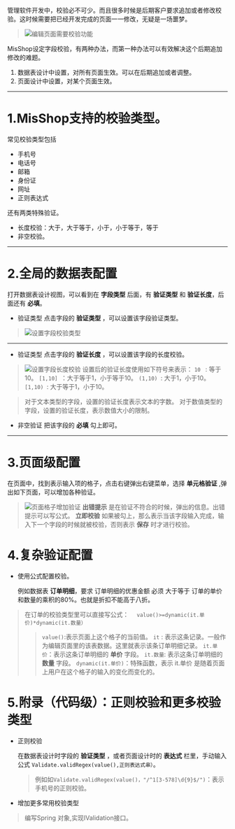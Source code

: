 管理软件开发中，校验必不可少。而且很多时候是后期客户要求追加或者修改校验。这时候需要把已经开发完成的页面一一修改，无疑是一场噩梦。
>![编辑页面需要校验功能](https://upload-images.jianshu.io/upload_images/12920178-2e3a7c8c58bf540b.png?imageMogr2/auto-orient/strip%7CimageView2/2/w/1240)


MisShop设定字段校验，有两种办法，而第一种办法可以有效解决这个后期追加修改的难题。
1.   数据表设计中设置，对所有页面生效。可以在后期追加或者调整。
2.    页面设计中设置，对某个页面生效。

***

1.MisShop支持的校验类型。
=============
常见校验类型包括
*  手机号
*  电话号
*  邮箱
*  身份证
*  网址  
*  正则表达式

还有两类特殊验证。
*  长度校验：大于，大于等于，小于，小于等于，等于
*  非空校验。

***

2.全局的数据表配置
=============
打开数据表设计视图，可以看到在 **字段类型** 后面，有 **验证类型** 和 **验证长度**，后面还有 **必填**。
*   验证类型
    点击字段的 **验证类型** ，可以设置该字段验证类型。
>![设置字段校验类型](https://upload-images.jianshu.io/upload_images/12920178-f20f47e14f4809b0.png?imageMogr2/auto-orient/strip%7CimageView2/2/w/1240)



***
*   验证类型
    点击字段的 **验证长度** ，可以设置该字段的长度校验。
>![设置字段长度校验](https://upload-images.jianshu.io/upload_images/12920178-8ac3261641989c96.png?imageMogr2/auto-orient/strip%7CimageView2/2/w/1240)
>设置后的验证长度使用如下符号来表示：
```10 ```  :         等于10。
```[1,10] ```：大于等于1，小于等于10。
```(1,10) ```:   大于1，小于10。
```[1,10) ```:   大于等于1，小于10。

>对于文本类型的字段，设置的验证长度表示文本的字数。
>对于数值类型的字段，设置的验证长度，表示数值大小的限制。

*   非空验证
把该字段的 **必填** 勾上即可。

***

3.页面级配置
=============
在页面中，找到表示输入项的格子，点击右键弹出右键菜单，选择 **单元格验证** ,弹出如下页面，可以增加各种验证。
>![页面格子增加验证](https://upload-images.jianshu.io/upload_images/12920178-348c6358e305c7bf.png?imageMogr2/auto-orient/strip%7CimageView2/2/w/1240)
> **出错提示** 是在验证不符合的时候，弹出的信息。出错提示可以写公式。
>  **立即校验**  如果被勾上，那么表示当该字段输入完成，输入下一个字段的时候就被校验，否则表示 **保存** 时才进行校验。

4.复杂验证配置
=============

*  使用公式配置校验。

    例如数据表 **订单明细**，要求 订单明细的优惠金额 必须 大于等于 订单的单价和数量的乘积的80%。也就是折扣不能高于八折。

  >在订单的校验类型里可以直接写公式：
  ```  value()>=dynamic(it.单价)*dynamic(it.数量）```
   >> ```value()```:表示页面上这个格子的当前值。
  >> ``` it ``` : 表示这条记录。一般作为编辑页面里的该表数据。这里就表示该条订单明细记录。
  >>  ```it.单价```：表示这条订单明细的 **单价** 字段。
>>  ```it.数量```:   表示这条订单明细的 **数量** 字段。
   ```dynamic(it.单价)```：特殊函数，表示 it.单价 是随着页面上用户在这个格子的输入的变化而变化的。

5.附录（代码级）：正则校验和更多校验类型
=============

*  正则校验

    在数据表设计时字段的 **验证类型** ，或者页面设计时的 **表达式** 栏里，手动输入公式 ```Validate.validRegex(value(),正则表达式串）```。
        
    >例如如```Validate.validRegex(value()，"/^1[3-578]\d{9}$/")```：表示手机号的正则校验。



*  增加更多常用校验类型
  >编写Spring 对象,实现IValidation接口。 
 







